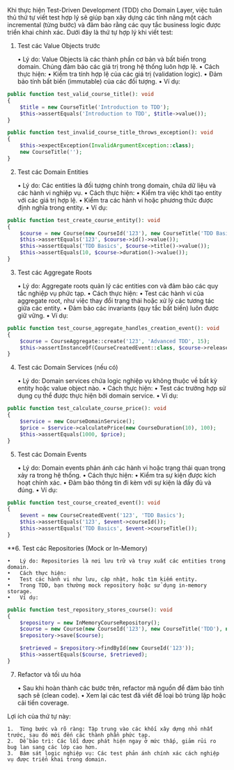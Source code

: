 Khi thực hiện Test-Driven Development (TDD) cho Domain Layer, việc tuân thủ thứ tự viết test hợp lý sẽ giúp bạn xây dựng các tính năng một cách incremental (từng bước) và đảm bảo rằng các quy tắc business logic được triển khai chính xác. Dưới đây là thứ tự hợp lý khi viết test:

1. Test các Value Objects trước

	•	Lý do: Value Objects là các thành phần cơ bản và bất biến trong domain. Chúng đảm bảo các giá trị trong hệ thống luôn hợp lệ.
	•	Cách thực hiện:
	•	Kiểm tra tính hợp lệ của các giá trị (validation logic).
	•	Đảm bảo tính bất biến (immutable) của các đối tượng.
	•	Ví dụ:

```php
public function test_valid_course_title(): void
{
    $title = new CourseTitle('Introduction to TDD');
    $this->assertEquals('Introduction to TDD', $title->value());
}

public function test_invalid_course_title_throws_exception(): void
{
    $this->expectException(InvalidArgumentException::class);
    new CourseTitle('');
}
```

2. Test các Domain Entities

	•	Lý do: Các entities là đối tượng chính trong domain, chứa dữ liệu và các hành vi nghiệp vụ.
	•	Cách thực hiện:
	•	Kiểm tra việc khởi tạo entity với các giá trị hợp lệ.
	•	Kiểm tra các hành vi hoặc phương thức được định nghĩa trong entity.
	•	Ví dụ:

```php
public function test_create_course_entity(): void
{
    $course = new Course(new CourseId('123'), new CourseTitle('TDD Basics'), new CourseDuration(10));
    $this->assertEquals('123', $course->id()->value());
    $this->assertEquals('TDD Basics', $course->title()->value());
    $this->assertEquals(10, $course->duration()->value());
}
```

3. Test các Aggregate Roots

	•	Lý do: Aggregate roots quản lý các entities con và đảm bảo các quy tắc nghiệp vụ phức tạp.
	•	Cách thực hiện:
	•	Test các hành vi của aggregate root, như việc thay đổi trạng thái hoặc xử lý các tương tác giữa các entity.
	•	Đảm bảo các invariants (quy tắc bất biến) luôn được giữ vững.
	•	Ví dụ:

```php
public function test_course_aggregate_handles_creation_event(): void
{
    $course = CourseAggregate::create('123', 'Advanced TDD', 15);
    $this->assertInstanceOf(CourseCreatedEvent::class, $course->releaseEvents()[0]);
}
```

4. Test các Domain Services (nếu có)

	•	Lý do: Domain services chứa logic nghiệp vụ không thuộc về bất kỳ entity hoặc value object nào.
	•	Cách thực hiện:
	•	Test các trường hợp sử dụng cụ thể được thực hiện bởi domain service.
	•	Ví dụ:

```php
public function test_calculate_course_price(): void
{
    $service = new CourseDomainService();
    $price = $service->calculatePrice(new CourseDuration(10), 100);
    $this->assertEquals(1000, $price);
}
```

5. Test các Domain Events

	•	Lý do: Domain events phản ánh các hành vi hoặc trạng thái quan trọng xảy ra trong hệ thống.
	•	Cách thực hiện:
	•	Kiểm tra sự kiện được kích hoạt chính xác.
	•	Đảm bảo thông tin đi kèm với sự kiện là đầy đủ và đúng.
	•	Ví dụ:

```php
public function test_course_created_event(): void
{
    $event = new CourseCreatedEvent('123', 'TDD Basics');
    $this->assertEquals('123', $event->courseId());
    $this->assertEquals('TDD Basics', $event->courseTitle());
}
```

**6. Test các Repositories (Mock or In-Memory)

	•	Lý do: Repositories là nơi lưu trữ và truy xuất các entities trong domain.
	•	Cách thực hiện:
	•	Test các hành vi như lưu, cập nhật, hoặc tìm kiếm entity.
	•	Trong TDD, bạn thường mock repository hoặc sử dụng in-memory storage.
	•	Ví dụ:

```php
public function test_repository_stores_course(): void
{
    $repository = new InMemoryCourseRepository();
    $course = new Course(new CourseId('123'), new CourseTitle('TDD'), new CourseDuration(10));
    $repository->save($course);

    $retrieved = $repository->findById(new CourseId('123'));
    $this->assertEquals($course, $retrieved);
}
```

7. Refactor và tối ưu hóa

	•	Sau khi hoàn thành các bước trên, refactor mã nguồn để đảm bảo tính sạch sẽ (clean code).
	•	Xem lại các test đã viết để loại bỏ trùng lặp hoặc cải tiến coverage.

Lợi ích của thứ tự này:

	1.	Từng bước và rõ ràng: Tập trung vào các khối xây dựng nhỏ nhất trước, sau đó mới đến các thành phần phức tạp.
	2.	Dễ bảo trì: Các lỗi được phát hiện ngay ở mức thấp, giảm rủi ro bug lan sang các lớp cao hơn.
	3.	Bám sát logic nghiệp vụ: Các test phản ánh chính xác cách nghiệp vụ được triển khai trong domain.
